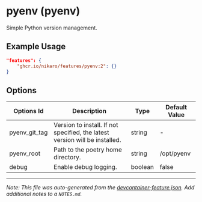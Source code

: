 
# pyenv (pyenv)

Simple Python version management.

## Example Usage

```json
"features": {
    "ghcr.io/nikaro/features/pyenv:2": {}
}
```

## Options

| Options Id | Description | Type | Default Value |
|-----|-----|-----|-----|
| pyenv_git_tag | Version to install. If not specified, the latest version will be installed. | string | - |
| pyenv_root | Path to the poetry home directory. | string | /opt/pyenv |
| debug | Enable debug logging. | boolean | false |



---

_Note: This file was auto-generated from the [devcontainer-feature.json](https://github.com/nikaro/features/blob/main/src/pyenv/devcontainer-feature.json).  Add additional notes to a `NOTES.md`._
